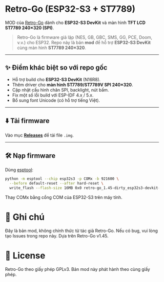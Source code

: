 # Retro-Go (ESP32-S3 + ST7789)

MOD của [Retro-Go](https://github.com/ducalex/retro-go) dành cho **ESP32-S3 DevKit** và màn hình **TFT LCD ST7789 240×320 (SPI)**.

> Retro-Go là firmware giả lập (NES, GB, GBC, SMS, GG, PCE, Doom, v.v.) cho ESP32. Repo này là bản **mod** để hỗ trợ **ESP32-S3 DevKit** cùng màn hình **ST7789 240×320**.

---

## ✨ Điểm khác biệt so với repo gốc
- Hỗ trợ build cho **ESP32-S3 DevKit** (N16R8).
- Thêm driver cho **màn hình ST7789/ST7789V SPI 240×320**.
- Cập nhật cấu hình chân SPI, backlight, nút bấm.
- Fix một số lỗi build với ESP-IDF 4.x / 5.x.
- Bổ sung font Unicode (có hỗ trợ tiếng Việt).

---

## ⬇️ Tải firmware
Vào mục [**Releases**](../../releases) để tải file `.img`.

---

## 🛠️ Nạp firmware

Dùng [esptool](https://github.com/espressif/esptool):

```bash
python -m esptool --chip esp32s3 -p COMx -b 921600 \
  --before default-reset --after hard-reset \
  write_flash --flash-size 16MB 0x0 retro-go_1.45-dirty_esp32s3-devkit-c.img
````
Thay COMx bằng cổng COM của ESP32-S3 trên máy tính.

# 📝 Ghi chú

Đây là bản mod, không chính thức từ tác giả Retro-Go.
Nếu có bug, vui lòng tạo Issues trong repo này.
Dựa trên Retro-Go v1.45.

# 📜 License
Retro-Go theo giấy phép GPLv3. Bản mod này phát hành theo cùng giấy phép.
